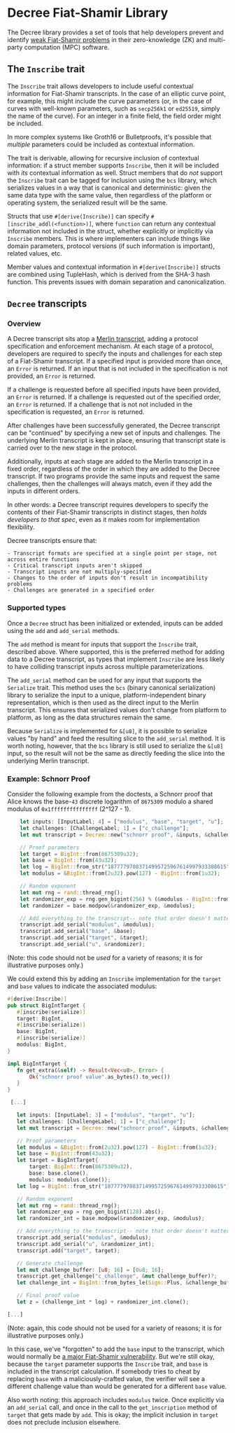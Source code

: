 # Decree Fiat-Shamir Library

The Decree library provides a set of tools that help developers prevent and identify [weak
Fiat-Shamir problems](https://eprint.iacr.org/2023/691) in their zero-knowledge (ZK) and
multi-party computation (MPC) software.

## The `Inscribe` trait

The `Inscribe` trait allows developers to include useful contextual information for Fiat-Shamir
transcripts.  In the case of an elliptic curve point, for example, this might include the curve
parameters (or, in the case of curves with well-known parameters, such as `secp256k1` or
`ed25519`, simply the name of the curve). For an integer in a finite field, the field order might
be included.

In more complex systems like Groth16 or Bulletproofs, it's possible that _multiple_ parameters
could be included as contextual information.

The trait is derivable, allowing for recursive inclusion of contextual information: if a struct
member supports `Inscribe`, then it will be included with _its_ contextual information as well.
Struct members that do _not_ support the `Inscribe` trait can be tagged for inclusion using
the `bcs` library, which serializes values in a way that is canonical and deterministic: given the
same data type with the same value, then regardless of the platform or operating system, the
serialized result will be the same.

Structs that use `#[derive(Inscribe)]` can specify `#[inscribe_addl(<function>)]`, where
`function` can return any contextual information not included in the struct, whether explicitly
or implicitly via `Inscribe` members. This is where implementers can include things like domain
parameters, protocol versions (if such information is important), related values, etc.

Member values and contextual information in `#[derive(Inscribe)]` structs are combined using
TupleHash, which is derived from the SHA-3 hash function. This prevents issues with domain
separation and canonicalization.

## `Decree` transcripts

### Overview

A Decree transcript sits atop a [Merlin transcript](https://github.com/zkcrypto/merlin), adding
a protocol specification and enforcement mechanism. At each stage of a protocol, developers
are required to specify the inputs and challenges for each step of a Fiat-Shamir transcript. If a
specified input is provided more than once, an `Error` is returned. If an input that is not
included in the specification is not provided, an `Error` is returned.

If a challenge is requested before all specified inputs have been provided, an `Error` is returned.
If a challenge is requested out of the specified order, an `Error` is returned. If a challenge that
is not not included in the specification is requested, an `Error` is returned.

After challenges have been successfully generated, the Decree transcript can be "continued" by
specifying a new set of inputs and challenges. The underlying Merlin transcript is kept in place,
ensuring that transcript state is carried over to the new stage in the protocol.

Additionally, inputs at each stage are added to the Merlin transcript in a fixed order, regardless
of the order in which they are added to the Decree transcript. If two programs provide the same
inputs and request the same challenges, then the challenges will always match, even if they add
the inputs in different orders.

In other words: a Decree transcript requires developers to specify the contents of their
Fiat-Shamir transcripts in distinct stages, then _holds developers to that spec_, even as it
makes room for implementation flexibility.

Decree transcripts ensure that:

    - Transcript formats are specified at a single point per stage, not across entire functions
    - Critical transcript inputs aren't skipped
    - Transcript inputs are not multiply-specified
    - Changes to the order of inputs don't result in incompatibility problems
    - Challenges are generated in a specified order


### Supported types

Once a `Decree` struct has been initialized or extended, inputs can be added using the `add` and
`add_serial` methods.

The `add` method is meant for inputs that support the `Inscribe` trait, described above. Where
supported, this is the preferred method for adding data to a Decree transcript, as types that
implement `Inscribe` are less likely to have colliding transcript inputs across multiple
parameterizations.

The `add_serial` method can be used for any input that supports the `Serialize` trait. This
method uses the `bcs` (binary canonical serialization) library to serialize the input to a unique,
platform-independent binary representation, which is then used as the direct input to the Merlin
transcript. This ensures that serialized values don't change from platform to platform, as long
as the data structures remain the same.

Because `Serialize` is implemented for `&[u8]`, it is possible to serialize values "by hand" and
feed the resulting slice to the `add_serial` method. It is worth noting, however, that the
`bcs` library is still used to serialize the `&[u8]` input, so the result will not be the same
as directly feeding the slice into the underlying Merlin transcript.

### Example: Schnorr Proof

Consider the following example from the doctests, a Schnorr proof that Alice knows the base-`43`
discrete logarithm of `8675309` modulo a shared modulus of `0x1fffffffffffffff` (2^127 - 1).

```rs
    let inputs: [InputLabel; 4] = ["modulus", "base", "target", "u"];
    let challenges: [ChallengeLabel; 1] = ["c_challenge"];
    let mut transcript = Decree::new("schnorr proof", &inputs, &challenges)?;

    // Proof parameters
    let target = BigInt::from(8675309u32);
    let base = BigInt::from(43u32);
    let log = BigInt::from_str("18777797083714995725967614997933308615").unwrap();
    let modulus = &BigInt::from(2u32).pow(127) - BigInt::from(1u32);

    // Random exponent
    let mut rng = rand::thread_rng();
    let randomizer_exp = rng.gen_bigint(256) % (&modulus - BigInt::from(1u32));
    let randomizer = base.modpow(&randomizer_exp, &modulus);

    // Add everything to the transcript-- note that order doesn't matter!
    transcript.add_serial("modulus", &modulus);
    transcript.add_serial("base", &base);
    transcript.add_serial("target", &target);
    transcript.add_serial("u", &randomizer);
```

(Note: this code should not be _used_ for a variety of reasons; it is for illustrative purposes
only.)

We could extend this by adding an `Inscribe` implementation for the `target` and `base` values to
indicate the associated modulus:

```rs
#[derive(Inscribe)]
pub struct BigIntTarget {
   #[inscribe(serialize)]
   target: BigInt,
   #[inscribe(serialize)]
   base: BigInt,
   #[inscribe(serialize)]
   modulus: BigInt,
}

impl BigIntTarget {
   fn get_extra(&self) -> Result<Vec<u8>, Error> {
       Ok("schnorr proof value".as_bytes().to_vec())
   }
}

 [...]

   let inputs: [InputLabel; 3] = ["modulus", "target", "u"];
   let challenges: [ChallengeLabel; 1] = ["c_challenge"];
   let mut transcript = Decree::new("schnorr proof", &inputs, &challenges)?;

   // Proof parameters
   let modulus = &BigInt::from(2u32).pow(127) - BigInt::from(1u32);
   let base = BigInt::from(43u32);
   let target = BigIntTarget{
       target: BigInt::from(8675309u32),
       base: base.clone(),
       modulus: modulus.clone()};
   let log = BigInt::from_str("18777797083714995725967614997933308615").unwrap();

   // Random exponent
   let mut rng = rand::thread_rng();
   let randomizer_exp = rng.gen_bigint(128).abs();
   let randomizer_int = base.modpow(&randomizer_exp, &modulus);

   // Add everything to the transcript-- note that order doesn't matter!
   transcript.add_serial("modulus", &modulus);
   transcript.add_serial("u", &randomizer_int);
   transcript.add("target", target);

   // Generate challenge
   let mut challenge_buffer: [u8; 16] = [0u8; 16];
   transcript.get_challenge("c_challenge", &mut challenge_buffer)?;
   let challenge_int = BigInt::from_bytes_le(Sign::Plus, &challenge_buffer);

   // Final proof value
   let z = (challenge_int * log) + randomizer_int.clone();

[...]

```

(Note: again, this code should not be used for a variety of reasons; it is for illustrative
purposes only.)

In this case, we've "forgotten" to add the `base` input to the transcript, which would normally be
[a major Fiat-Shamir vulnerability](). But we're still okay, because the `target` parameter supports
the `Inscribe` trait, and `base` is included in the transcript calculation.  If somebody tries to
cheat by replacing `base` with a maliciously-crafted value, the verifier will see a different
challenge value than would be generated for a different `base` value.

Also worth noting: this approach includes `modulus` twice. Once explicitly via an `add_serial`
call, and once in the call to the `get_inscription` method of `target` that gets made by `add`.
This is okay; the implicit inclusion in `target` does not preclude inclusion elsewhere.